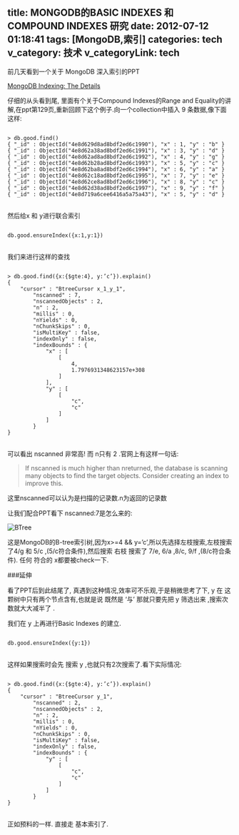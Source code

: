 title: MONGODB的BASIC INDEXES 和 COMPOUND INDEXES 研究
date: 2012-07-12 01:18:41
tags: [MongoDB,索引]
categories: tech
v_category: 技术
v_categoryLink: tech
---
前几天看到一个关于 MongoDB 深入索引的PPT

[MongoDB Indexing: The Details](http://www.slideshare.net/mongodb/mongodb-indexing-the-details)

仔细的从头看到尾, 里面有个关于Compound Indexes的Range and Equality的讲解,在ppt第129页,重新回顾下这个例子.向一个collection中插入 9 条数据,像下面这样:
<pre>
<code class="javascript">
> db.good.find()
{ "_id" : ObjectId("4e8d629d8ad8bdf2ed6c1990"), "x" : 1, "y" : "b" }
{ "_id" : ObjectId("4e8d62a38ad8bdf2ed6c1991"), "x" : 3, "y" : "d" }
{ "_id" : ObjectId("4e8d62ad8ad8bdf2ed6c1992"), "x" : 4, "y" : "g" }
{ "_id" : ObjectId("4e8d62b28ad8bdf2ed6c1993"), "x" : 5, "y" : "c" }
{ "_id" : ObjectId("4e8d62ba8ad8bdf2ed6c1994"), "x" : 6, "y" : "a" }
{ "_id" : ObjectId("4e8d62c18ad8bdf2ed6c1995"), "x" : 7, "y" : "e" }
{ "_id" : ObjectId("4e8d62ce8ad8bdf2ed6c1996"), "x" : 8, "y" : "c" }
{ "_id" : ObjectId("4e8d62d38ad8bdf2ed6c1997"), "x" : 9, "y" : "f" }
{ "_id" : ObjectId("4e8d719a6cee6416a5a75a43"), "x" : 5, "y" : "d" }
</code>
</pre>
<!--more-->

然后给x 和 y进行联合索引
<pre>
<code class="javascript">
db.good.ensureIndex({x:1,y:1})
</code>
</pre>

我们来进行这样的查找
<pre>
<code class="javascript">
> db.good.find({x:{$gte:4}, y:’c’}).explain()
{
	"cursor" : "BtreeCursor x_1_y_1",
		"nscanned" : 7,
		"nscannedObjects" : 2,
		"n" : 2,
		"millis" : 0,
		"nYields" : 0,
		"nChunkSkips" : 0,
		"isMultiKey" : false,
		"indexOnly" : false,
		"indexBounds" : {
			"x" : [
				[
					4,
					1.7976931348623157e+308
				]
			],
			"y" : [
				[
					"c",
					"c"
				]
			]
		}
}
</code>
</pre>

可以看出 nscanned 非常高! 而 n只有 2 .官网上有这样一句话:

>If nscanned is much higher than nreturned, the database is scanning many objects to find the target objects. Consider creating an index to improve this.

这里nscanned可以认为是扫描的记录数.n为返回的记录数

让我们配合PPT看下 nscanned:7是怎么来的:

![BTree](http://ww3.sinaimg.cn/large/744e593bgw1end6qzl43vj20fy09t0ta.jpg)

这是MongoDB的B-tree索引树,因为x>=4 && y=’c’,所以先选择左枝搜索,左枝搜索了4/g 和 5/c ,(5/c符合条件),然后搜索 右枝 搜索了 7/e, 6/a ,8/c, 9/f ,(8/c符合条件). 任何 符合的 x都要被check一下.

###延伸

看了PPT后到此结尾了, 真遇到这种情况,效率可不乐观,于是稍微思考了下, y 在 这颗树中只有两个节点含有,也就是说 既然是 ‘与’  那就只要先把 y 筛选出来 ,搜索次数就大大减半了 .

我们在 y 上再进行Basic Indexes 的建立.

<pre>
<code class="javascript">
db.good.ensureIndex({y:1})
</code>
</pre>

这样如果搜索时会先 搜索 y  ,也就只有2次搜索了.看下实际情况:

<pre>
<code class="javascript">
> db.good.find({x:{$gte:4}, y:’c’}).explain()
{
	"cursor" : "BtreeCursor y_1",
		"nscanned" : 2,
		"nscannedObjects" : 2,
		"n" : 2,
		"millis" : 0,
		"nYields" : 0,
		"nChunkSkips" : 0,
		"isMultiKey" : false,
		"indexOnly" : false,
		"indexBounds" : {
			"y" : [
				[
					"c",
					"c"
				]
			]
		}
}
</code>
</pre>

正如预料的一样. 直接走 基本索引了.

